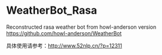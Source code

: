 # WeatherBot_Rasa
Reconstructed rasa weather bot from howl-anderson version https://github.com/howl-anderson/WeatherBot

具体使用请参考：http://www.52nlp.cn/?p=12311
